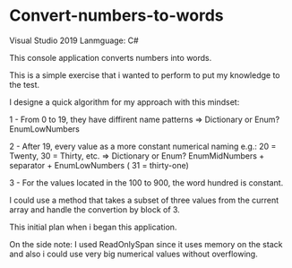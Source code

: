 # Convert-numbers-to-words
Visual Studio 2019
Lanmguage: C#

This console application converts numbers into words.

This is a simple exercise that i wanted to perform to put my knowledge to the test.

I designe a quick algorithm for my approach with this mindset:

1 - From 0 to 19, they have diffirent name patterns => Dictionary or Enum? EnumLowNumbers

2 - After 19, every value as a more constant numerical naming e.g.: 20 = Twenty, 30 = Thirty, etc. => Dictionary or Enum? EnumMidNumbers + separator + EnumLowNumbers ( 31 = thirty-one) 

3 - For the values located in the 100 to 900, the word hundred is constant.

I could use a method that takes a subset of three values from the current array and handle the convertion by block of 3.

This initial plan when i began this application.

On the side note: I used ReadOnlySpan since it uses memory on the stack and also i could use very big numerical values without overflowing.
